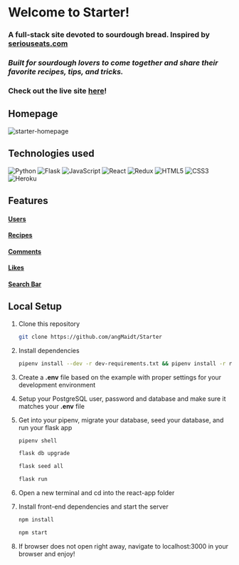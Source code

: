 # Welcome to **Starter**!
### A full-stack site devoted to sourdough bread. Inspired by [seriouseats.com](https://www.seriouseats.com)

### *Built for sourdough lovers to come together and share their favorite recipes, tips, and tricks.*

### Check out the live site [here](https://starter-bread.herokuapp.com/)!

## Homepage
![starter-homepage](https://user-images.githubusercontent.com/100968885/189215743-022ce2af-84f9-4acf-8ec4-d7e3d05af81a.gif)

## Technologies used
![Python](https://img.shields.io/badge/python-3670A0?style=for-the-badge&logo=python&logoColor=ffdd54)
![Flask](https://img.shields.io/badge/flask-%23000.svg?style=for-the-badge&logo=flask&logoColor=white)
![JavaScript](https://img.shields.io/badge/javascript-%23323330.svg?style=for-the-badge&logo=javascript&logoColor=%23F7DF1E)
![React](https://img.shields.io/badge/react-%2320232a.svg?style=for-the-badge&logo=react&logoColor=%2361DAFB)
![Redux](https://img.shields.io/badge/redux-%23593d88.svg?style=for-the-badge&logo=redux&logoColor=white)
![HTML5](https://img.shields.io/badge/html5-%23E34F26.svg?style=for-the-badge&logo=html5&logoColor=white)
![CSS3](https://img.shields.io/badge/css3-%231572B6.svg?style=for-the-badge&logo=css3&logoColor=white)
![Heroku](https://img.shields.io/badge/heroku-%23430098.svg?style=for-the-badge&logo=heroku&logoColor=white)

## Features
#### [Users](https://github.com/angMaidt/Starter/wiki/Features#1-users)
#### [Recipes](https://github.com/angMaidt/Starter/wiki/Features#2-recipes)
#### [Comments](https://github.com/angMaidt/Starter/wiki/Features#5-comments)
#### [Likes](https://github.com/angMaidt/Starter/wiki/Features#6-likes)
#### [Search Bar](https://github.com/angMaidt/Starter/wiki/Features#7-search-bar)

## Local Setup
1. Clone this repository

   ```bash
   git clone https://github.com/angMaidt/Starter
   ```

2. Install dependencies

      ```bash
      pipenv install --dev -r dev-requirements.txt && pipenv install -r requirements.txt
      ```

3. Create a **.env** file based on the example with proper settings for your
   development environment
   
4. Setup your PostgreSQL user, password and database and make sure it matches your **.env** file

5. Get into your pipenv, migrate your database, seed your database, and run your flask app

   ```bash
   pipenv shell
   ```

   ```bash
   flask db upgrade
   ```

   ```bash
   flask seed all
   ```

   ```bash
   flask run
   ```
6. Open a new terminal and cd into the react-app folder

7. Install front-end dependencies and start the server

      ```bash
   npm install
   ```
   
      ```bash
   npm start
   ```
8. If browser does not open right away, navigate to localhost:3000 in your browser and enjoy!
